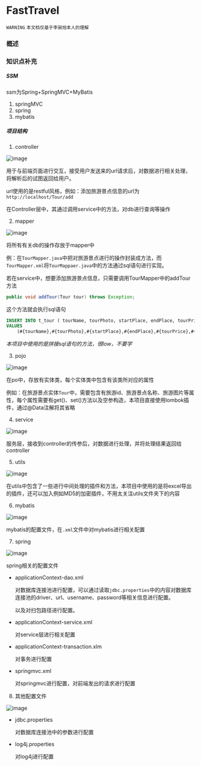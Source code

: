 # FastTravel

`WARNING`
`本文档仅基于李昶旭本人的理解`

### 概述

### 知识点补充

##### SSM

ssm为Spring+SpringMVC+MyBatis

1. springMVC
2. spring
3. mybatis

##### 项目结构

1. controller

![image](https://user-images.githubusercontent.com/68747583/150074083-760adbe4-beda-463f-9bb2-8cf239d0eee4.png)

用于与前端页面进行交互，接受用户发送来的url请求后，对数据进行相关处理，将解析后的试图返回给用户。

url使用的是restful风格，例如：添加旅游景点信息的url为 `http://localhost/Tour/add` 

在Controller层中，其通过调用service中的方法，对db进行查询等操作

2. mapper

![image](https://user-images.githubusercontent.com/68747583/150074164-defacd05-6cff-4e70-a7b1-45e4d6ba79b4.png)

将所有有关db的操作存放于mapper中

例：在`TourMapper.java`中把对旅游景点进行的操作封装成方法，而`TourMapper.xml`将`TourMappaer.java`中的方法通过sql语句进行实现。

若在service中，想要添加旅游景点信息，只需要调用TourMapper中的addTour方法

```java
public void addTour(Tour tour) throws Exception;
```

这个方法就会执行sql语句

```sql
INSERT INTO t_tour ( tourName, tourPhoto, startPlace, endPlace, tourPrice, tourDesc, tuijianFlag, hitNum, addTime )
VALUES
	(#{tourName},#{tourPhoto},#{startPlace},#{endPlace},#{tourPrice},#{tourDesc},#{tuijianFlag},#{hitNum},#{addTime})
```

*本项目中使用的是拼接sql语句的方法，很low，不要学*

3. pojo

![image](https://user-images.githubusercontent.com/68747583/150074247-445dabd5-ca37-47ce-9d81-9242e896be3d.png)

在po中，存放有实体类，每个实体类中包含有该类所对应的属性

例如：在旅游景点实体`Tour`中，需要包含有旅游id、旅游景点名称、旅游图片等属性，每个属性需要有get()、set()方法以及空参构造，本项目直接使用lombok插件，通过@Data注解将其省略

4. service

![image](https://user-images.githubusercontent.com/68747583/150074276-6fec5403-376a-4e65-a5a4-e73fea659ccc.png)

服务层，接收到controller的传参后，对数据进行处理，并将处理结果返回给controller

5. utils

![image](https://user-images.githubusercontent.com/68747583/150074307-53ed9cdd-6a50-46d7-a7bf-4a0f8b8c6230.png)

在utils中包含了一些进行中间处理的插件和方法，本项目中使用的是将excel导出的插件，还可以加入例如MD5的加密插件，不用太关注utils文件夹下的内容

6. mybatis

![image](https://user-images.githubusercontent.com/68747583/150480168-8fd3f0ec-3194-427a-ba6c-7208543bb921.png)

mybatis的配置文件，在`.xml`文件中对mybatis进行相关配置

7. spring

![image](https://user-images.githubusercontent.com/68747583/150743817-206e4b14-5214-48a9-87cb-a7b66b69f835.png)

spring相关的配置文件

* applicationContext-dao.xml

  对数据库连接池进行配置，可以通过读取`jdbc.properties`中的内容对数据库连接池的driver、url、username、password等相关信息进行配置。

  以及对扫包路径进行配置。

* applicationContext-service.xml

  对service层进行相关配置

* applicationContext-transaction.xlm

  对事务进行配置

* springmvc.xml

  对springmvc进行配置，对前端发出的请求进行配置


8. 其他配置文件

![image](https://user-images.githubusercontent.com/68747583/150743870-6ca5dd16-d064-4ed3-8652-9abf67c26b9a.png)

* jdbc.properties

  对数据库连接池中的参数进行配置

* log4j.properties

  对log4j进行配置



